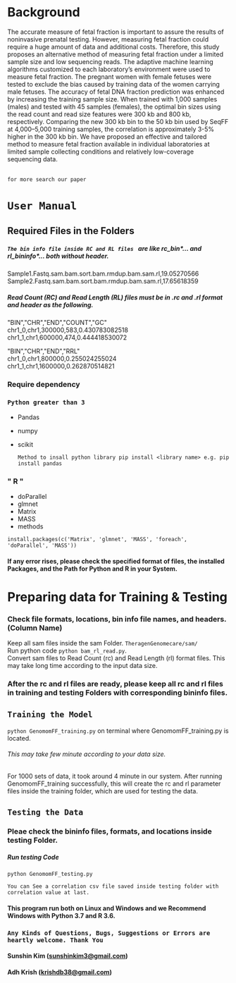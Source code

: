 # Background
The accurate measure of fetal fraction is important to assure the results of noninvasive prenatal testing. However, measuring fetal fraction could require a huge amount of data and additional costs. Therefore, this study proposes an alternative method of measuring fetal fraction under a limited sample size and low sequencing reads. The adaptive machine learning algorithms customized to each laboratory’s environment were used to measure fetal fraction. The pregnant women with female fetuses were tested to exclude the bias caused by training data of the women carrying male fetuses. The accuracy of fetal DNA fraction prediction was enhanced by increasing the training sample size. When trained with 1,000 samples (males) and tested with 45 samples (females), the optimal bin sizes using the read count and read size features were 300 kb and 800 kb, respectively. Comparing the new 300 kb bin to the 50 kb bin used by SeqFF at 4,000–5,000 training samples, the correlation is approximately 3-5% higher in the 300 kb bin. We have proposed an effective and tailored method to measure fetal fraction available in individual laboratories at limited sample collecting conditions and relatively low-coverage sequencing data.

 <br> `for more search our paper`
# `User Manual`
## Required Files in the Folders
##### `The bin info file inside RC and RL files ` are like rc_bin*...  and rl_bininfo*... both  without header.

Sample1.Fastq.sam.bam.sort.bam.rmdup.bam.sam.rl,19.05270566
Sample2.Fastq.sam.bam.sort.bam.rmdup.bam.sam.rl,17.65618359

##### Read Count (RC) and Read Length (RL) files must be in .rc and .rl format and header as the following. <br>
"BIN","CHR","END","COUNT","GC" <br>
chr1_0,chr1,300000,583,0.430783082518<br>
chr1_1,chr1,600000,474,0.444418530072<br>

"BIN","CHR","END","RRL"<br>
chr1_0,chr1,800000,0.255024255024<br>
chr1_1,chr1,1600000,0.262870514821 <br>

### Require dependency
### `Python greater than 3`
 - Pandas 
 - numpy
 - scikit
   
   ```Method to insall python library pip install <library name> e.g. pip install pandas ```
 
### " R "
  - doParallel
  - glmnet
  - Matrix
  - MASS
  - methods
  
  ```install.packages(c('Matrix', 'glmnet', 'MASS', 'foreach', 'doParallel', 'MASS'))```

#### If any error rises, please check the specified format of files, the installed Packages, and the Path for Python and R in your System.

# Preparing data for Training & Testing
### Check file formats, locations, bin info file names, and headers. (Column Name) 
Keep all sam files inside the sam Folder. `TheragenGenomecare/sam/` <br>
Run python code `python bam_rl_read.py`. <br> 
Convert sam files to Read Count (rc) and Read Length (rl) format files. This may take long time according to the input data size.
### After the rc and rl files are ready, please keep all rc and rl files in training and testing Folders with corresponding bininfo files.

## ``` Training the Model ```
`python GenomomFF_training.py` on terminal where GenomomFF_training.py is located.

###### This may take few minute according to your data size. <br>
For 1000 sets of data, it took around 4 minute in our system. 
After running GenomomFF_training successfully, this will create the rc and rl parameter files inside the training folder, which are used for testing the data.

## `Testing the Data`
### Pleae check the bininfo files, formats, and locations inside testing Folder.
#####  Run testing Code 
```python GenomomFF_testing.py``` 

`` You can See a correlation csv file saved inside testing folder with correlation value at last. ``
#### This program run both on Linux and Windows and we Recommend Windows with Python 3.7 and R 3.6. 
### `Any Kinds of Questions, Bugs, Suggestions or Errors are heartly welcome. Thank You`
#### Sunshin Kim (sunshinkim3@gmail.com)
#### Adh Krish (krishdb38@gmail.com)
